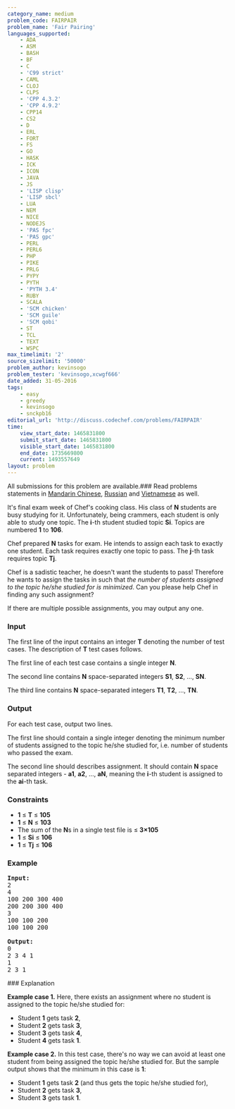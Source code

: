 ```yaml
---
category_name: medium
problem_code: FAIRPAIR
problem_name: 'Fair Pairing'
languages_supported:
    - ADA
    - ASM
    - BASH
    - BF
    - C
    - 'C99 strict'
    - CAML
    - CLOJ
    - CLPS
    - 'CPP 4.3.2'
    - 'CPP 4.9.2'
    - CPP14
    - CS2
    - D
    - ERL
    - FORT
    - FS
    - GO
    - HASK
    - ICK
    - ICON
    - JAVA
    - JS
    - 'LISP clisp'
    - 'LISP sbcl'
    - LUA
    - NEM
    - NICE
    - NODEJS
    - 'PAS fpc'
    - 'PAS gpc'
    - PERL
    - PERL6
    - PHP
    - PIKE
    - PRLG
    - PYPY
    - PYTH
    - 'PYTH 3.4'
    - RUBY
    - SCALA
    - 'SCM chicken'
    - 'SCM guile'
    - 'SCM qobi'
    - ST
    - TCL
    - TEXT
    - WSPC
max_timelimit: '2'
source_sizelimit: '50000'
problem_author: kevinsogo
problem_tester: 'kevinsogo,xcwgf666'
date_added: 31-05-2016
tags:
    - easy
    - greedy
    - kevinsogo
    - snckpb16
editorial_url: 'http://discuss.codechef.com/problems/FAIRPAIR'
time:
    view_start_date: 1465831800
    submit_start_date: 1465831800
    visible_start_date: 1465831800
    end_date: 1735669800
    current: 1493557649
layout: problem
---
```

All submissions for this problem are available.###  Read problems statements in [Mandarin Chinese](http://www.codechef.com/download/translated/SNCKPB16/mandarin/FAIRPAIR.pdf), [Russian](http://www.codechef.com/download/translated/SNCKPB16/russian/FAIRPAIR.pdf) and [Vietnamese](http://www.codechef.com/download/translated/SNCKPB16/vietnamese/FAIRPAIR.pdf) as well.

It's final exam week of Chef's cooking class. His class of **N** students are busy studying for it. Unfortunately, being crammers, each student is only able to study one topic. The **i**-th student studied topic **Si**. Topics are numbered **1** to **106**.

Chef prepared **N** tasks for exam. He intends to assign each task to exactly one student. Each task requires exactly one topic to pass. The **j**-th task requires topic **Tj**.

Chef is a sadistic teacher, he doesn't want the students to pass! Therefore he wants to assign the tasks in such that _the number of students assigned to the topic he/she studied for is minimized_. Can you please help Chef in finding any such assignment?

If there are multiple possible assignments, you may output any one.

### Input

The first line of the input contains an integer **T** denoting the number of test cases. The description of **T** test cases follows.

The first line of each test case contains a single integer **N**.

The second line contains **N** space-separated integers **S1**, **S2**, ..., **SN**.

The third line contains **N** space-separated integers **T1**, **T2**, ..., **TN**.

### Output

For each test case, output two lines.

The first line should contain a single integer denoting the minimum number of students assigned to the topic he/she studied for, i.e. number of students who passed the exam.

The second line should describes assignment. It should contain **N** space separated integers - **a1**, **a2**, ..., **aN**, meaning the **i**-th student is assigned to the **ai**-th task.

### Constraints

- **1** ≤ **T** ≤ **105**
- **1** ≤ **N** ≤ **103**
- The sum of the **N**s in a single test file is ≤ **3×105**
- **1** ≤ **Si** ≤ **106**
- **1** ≤ **Tj** ≤ **106**

### Example

<pre><b>Input:</b>
<tt>2
4
100 200 300 400
200 200 300 400
3
100 100 200
100 100 200</tt>

<b>Output:</b>
<tt>0
2 3 4 1
1
2 3 1</tt>
</pre>### Explanation

**Example case 1.** Here, there exists an assignment where no student is assigned to the topic he/she studied for:

- Student **1** gets task **2**,
- Student **2** gets task **3**,
- Student **3** gets task **4**,
- Student **4** gets task **1**.

**Example case 2.** In this test case, there's no way we can avoid at least one student from being assigned the topic he/she studied for. But the sample output shows that the minimum in this case is **1**:

- Student **1** gets task **2** (and thus gets the topic he/she studied for),
- Student **2** gets task **3**,
- Student **3** gets task **1**.

